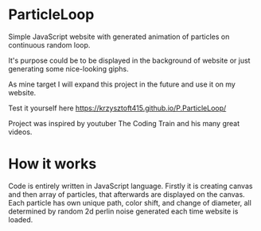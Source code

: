 # ParticleLoop
Simple JavaScript website with generated animation of particles on continuous random loop.

It's purpose could be to be displayed in the background of website or just generating some nice-looking giphs.

As mine target I will expand this project in the future and use it on my website.

Test it yourself here https://krzysztoft415.github.io/P.ParticleLoop/

Project was inspired by youtuber The Coding Train and his many great videos.

# How it works
Code is entirely written in JavaScript language.
Firstly it is creating canvas and then array of particles, that afterwards are displayed on the canvas.
Each particle has own unique path, color shift, and change of diameter, all determined by random 2d perlin noise generated each time website is loaded.
